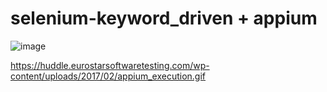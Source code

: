 # selenium-keyword_driven + appium
![image](https://user-images.githubusercontent.com/38037193/201687574-0ce0b74f-1926-40dc-8e8d-d557fb33d87c.png)

https://huddle.eurostarsoftwaretesting.com/wp-content/uploads/2017/02/appium_execution.gif
